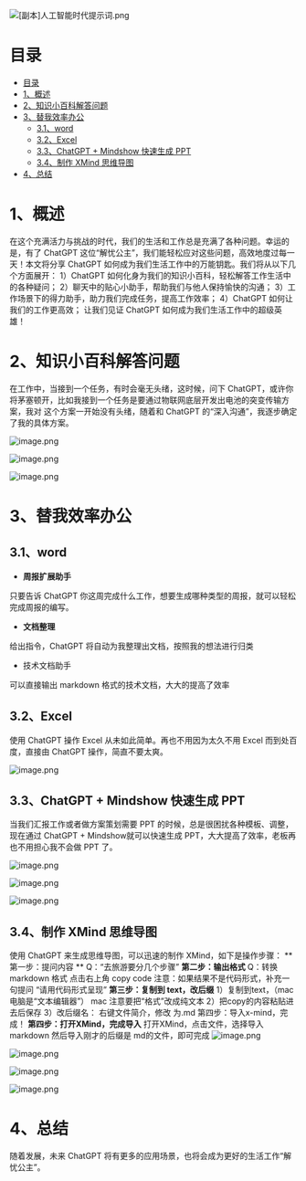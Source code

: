 ![[副本]人工智能时代提示词.png](https://canghe666.oss-cn-chengdu.aliyuncs.com/canghe/1681640064232-c47763ad-9641-420f-b5d7-fd710459b1ae.png)

# 目录
- [目录](#目录)
- [1、概述](#1概述)
- [2、知识小百科解答问题](#2知识小百科解答问题)
- [3、替我效率办公](#3替我效率办公)
  - [3.1、word](#31word)
  - [3.2、Excel](#32excel)
  - [3.3、ChatGPT + Mindshow 快速生成 PPT](#33chatgpt--mindshow-快速生成-ppt)
  - [3.4、制作 XMind 思维导图](#34制作-xmind-思维导图)
- [4、总结](#4总结)

# 1、概述
在这个充满活力与挑战的时代，我们的生活和工作总是充满了各种问题。幸运的是，有了 ChatGPT 这位“解忧公主”，我们能轻松应对这些问题，高效地度过每一天！本文将分享 ChatGPT 如何成为我们生活工作中的万能钥匙。我们将从以下几个方面展开：
1）ChatGPT 如何化身为我们的知识小百科，轻松解答工作生活中的各种疑问；
2）聊天中的贴心小助手，帮助我们与他人保持愉快的沟通；
3）工作场景下的得力助手，助力我们完成任务，提高工作效率；
4）ChatGPT 如何让我们的工作更高效；
让我们见证 ChatGPT 如何成为我们生活工作中的超级英雄！
# 2、知识小百科解答问题
在工作中，当接到一个任务，有时会毫无头绪，这时候，问下 ChatGPT，或许你将茅塞顿开，比如我接到一个任务是要通过物联网底层开发出电池的突变传输方案，我对 这个方案一开始没有头绪，随着和 ChatGPT 的“深入沟通”，我逐步确定了我的具体方案。

![image.png](https://canghe666.oss-cn-chengdu.aliyuncs.com/canghe/1681636582688-3adb5f69-cd24-42b7-ab17-70dfbd84fc57.png)

![image.png](https://canghe666.oss-cn-chengdu.aliyuncs.com/canghe/1681636610295-2af41432-d84d-4acf-b772-5edee32a9126.png)

![image.png](https://canghe666.oss-cn-chengdu.aliyuncs.com/canghe/1681636634310-de11986a-9144-4681-a2b4-bad232a72e5a.png)

# 3、替我效率办公
## 3.1、word

- **周报扩展助手**

只要告诉 ChatGPT 你这周完成什么工作，想要生成哪种类型的周报，就可以轻松完成周报的编写。

- **文档整理**

给出指令，ChatGPT 将自动为我整理出文档，按照我的想法进行归类

- 技术文档助手

可以直接输出 markdown 格式的技术文档，大大的提高了效率
## 3.2、Excel
使用 ChatGPT 操作 Excel 从未如此简单。再也不用因为太久不用 Excel 而到处百度，直接由 ChatGPT 操作，简直不要太爽。

![image.png](https://canghe666.oss-cn-chengdu.aliyuncs.com/canghe/1681638203161-1f241491-15a9-40b0-9583-2fb373041de3.png)
## 3.3、ChatGPT + Mindshow 快速生成 PPT
当我们汇报工作或者做方案策划需要 PPT 的时候，总是很困扰各种模板、调整，现在通过 ChatGPT + Mindshow就可以快速生成 PPT，大大提高了效率，老板再也不用担心我不会做 PPT 了。

![image.png](https://canghe666.oss-cn-chengdu.aliyuncs.com/canghe/1681639203155-9b1edccd-251c-4783-8934-5d7553679b58.png)

![image.png](https://canghe666.oss-cn-chengdu.aliyuncs.com/canghe/1681639211272-a6d0a192-23d1-4d1e-a07c-da467a6bf216.png)

![image.png](https://canghe666.oss-cn-chengdu.aliyuncs.com/canghe/1681639216863-5c3d6ef7-0245-4b25-b2f4-b9be4fb91cfa.png)

## 3.4、制作 XMind 思维导图
使用 ChatGPT 来生成思维导图，可以迅速的制作 XMind，如下是操作步骤：
**第一步：提问内容 **
Q：“去旅游要分几个步骤” 
**第二步：输出格式** 
Q：转换 markdown 格式 点击右上角 copy code 
注意：如果结果不是代码形式，补充一句提问 “请用代码形式呈现” 
**第三步：复制到 text，改后缀**
1）复制到text，（mac电脑是“文本编辑器”） mac 注意要把“格式”改成纯文本 
2）把copy的内容粘贴进去后保存 
3）改后缀名： 右键文件简介，修改 为.md 第四步：导入x-mind，完成！
**第四步：打开XMind，完成导入**
 打开XMind，点击文件，选择导入 markdown 然后导入刚才的后缀是 md的文件，即可完成
![image.png](https://canghe666.oss-cn-chengdu.aliyuncs.com/canghe/1681639703546-3555d008-6415-4354-955c-3565c6ba6ba8.png)

![image.png](https://canghe666.oss-cn-chengdu.aliyuncs.com/canghe/1681639709245-a19a4b21-fee3-4d77-a8bd-d3ad1b92946f.png)

![image.png](https://canghe666.oss-cn-chengdu.aliyuncs.com/canghe/1681639716326-17538682-b34b-4d16-ae75-93fcbd04feb6.png)

![image.png](https://canghe666.oss-cn-chengdu.aliyuncs.com/canghe/1681639721773-5f9ca950-d001-4469-a585-a963ff445e31.png)
# 4、总结
随着发展，未来 ChatGPT 将有更多的应用场景，也将会成为更好的生活工作“解忧公主”。
